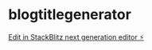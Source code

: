# blogtitlegenerator

[Edit in StackBlitz next generation editor ⚡️](https://stackblitz.com/~/github.com/mauricegreenland/blogtitlegenerator)